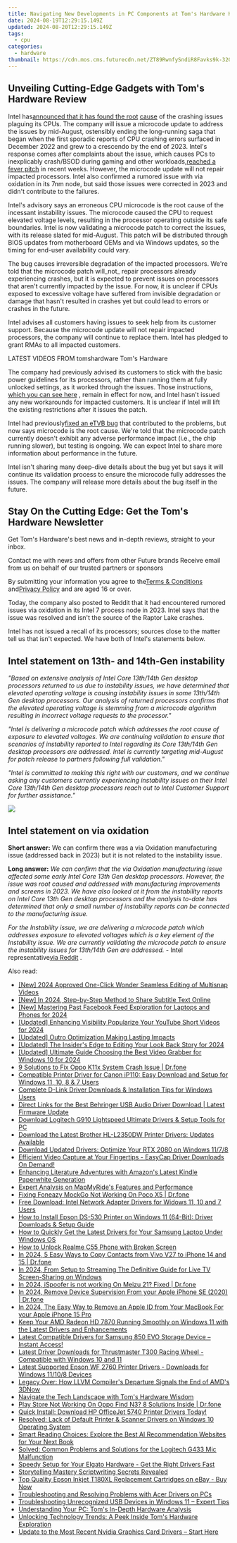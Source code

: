 ```yaml
---
title: Navigating New Developments in PC Components at Tom's Hardware Haven
date: 2024-08-19T12:29:15.149Z
updated: 2024-08-20T12:29:15.149Z
tags:
  - cpu
categories:
  - hardware
thumbnail: https://cdn.mos.cms.futurecdn.net/ZT89RwnfySndiR8Favks9k-320-80.jpg
---
```


## Unveiling Cutting-Edge Gadgets with Tom's Hardware Review

Intel has[announced that it has found the root](https://community.intel.com/t5/Processors/July-2024-Update-on-Instability-Reports-on-Intel-Core-13th-and/m-p/1617113#M74792) [cause](https://community.intel.com/t5/Processors/July-2024-Update-on-Instability-Reports-on-Intel-Core-13th-and/m-p/1617113#M74792) of the crashing issues plaguing its CPUs. The company will issue a microcode update to address the issues by mid-August, ostensibly ending the long-running saga that began when the first sporadic reports of CPU crashing errors surfaced in December 2022 and grew to a crescendo by the end of 2023\. Intel's response comes after complaints about the issue, which causes PCs to inexplicably crash/BSOD during gaming and other workloads,[reached a fever pitch](https://www.tomshardware.com/pc-components/cpus/game-publisher-claims-100-crash-rate-with-intel-cpus-alderon-games-says-company-sells-defective-13th-and-14th-gen-chips) in recent weeks. However, the microcode update will not repair impacted processors. Intel also confirmed a rumored issue with via oxidation in its 7nm node, but said those issues were corrected in 2023 and didn't contribute to the failures.

 Intel's advisory says an erroneous CPU microcode is the root cause of the incessant instability issues. The microcode caused the CPU to request elevated voltage levels, resulting in the processor operating outside its safe boundaries. Intel is now validating a microcode patch to correct the issues, with its release slated for mid-August. This patch will be distributed through BIOS updates from motherboard OEMs and via Windows updates, so the timing for end-user availability could vary.

 The bug causes irreversible degradation of the impacted processors. We're told that the microcode patch will_not_ repair processors already experiencing crashes, but it is expected to prevent issues on processors that aren't currently impacted by the issue. For now, it is unclear if CPUs exposed to excessive voltage have suffered from invisible degradation or damage that hasn't resulted in crashes yet but could lead to errors or crashes in the future.

 Intel advises all customers having issues to seek help from its customer support. Because the microcode update will not repair impacted processors, the company will continue to replace them. Intel has pledged to grant RMAs to all impacted customers.

 LATEST VIDEOS FROM tomshardware Tom's Hardware

 The company had previously advised its customers to stick with the basic power guidelines for its processors, rather than running them at fully unlocked settings, as it worked through the issues. Those instructions, [which you can see here](https://www.tomshardware.com/pc-components/cpus/intel-issues-official-statement-on-core-k-series-crashes-stick-to-intels-official-power-profiles) , remain in effect for now, and Intel hasn't issued any new workarounds for impacted customers. It is unclear if Intel will lift the existing restrictions after it issues the patch.

 Intel had previously[fixed an eTVB bug](https://www.tomshardware.com/pc-components/cpus/intel-denies-reports-that-it-identified-a-root-cause-for-core-i9-crashing-issues-investigation-continues) that contributed to the problems, but now says microcode is the root cause. We're told that the microcode patch currently doesn't exhibit any adverse performance impact (i.e., the chip running slower), but testing is ongoing. We can expect Intel to share more information about performance in the future.

 Intel isn't sharing many deep-dive details about the bug yet but says it will continue its validation process to ensure the microcode fully addresses the issues. The company will release more details about the bug itself in the future.

## Stay On the Cutting Edge: Get the Tom's Hardware Newsletter

 Get Tom's Hardware's best news and in-depth reviews, straight to your inbox.

 Contact me with news and offers from other Future brands  Receive email from us on behalf of our trusted partners or sponsors

 By submitting your information you agree to the[Terms & Conditions](https://futureplc.com/terms-conditions/) and[Privacy Policy](https://futureplc.com/privacy-policy/) and are aged 16 or over.

 Today, the company also posted to Reddit that it had encountered rumored issues via oxidation in its Intel 7 process node in 2023\. Intel says that the issue was resolved and isn't the source of the Raptor Lake crashes.

 Intel has not issued a recall of its processors; sources close to the matter tell us that isn't expected. We have both of Intel's statements below.

## Intel statement on 13th- and 14th-Gen instability

 _"Based on extensive analysis of Intel Core 13th/14th Gen desktop processors returned to us due to instability issues, we have determined that elevated operating voltage is causing instability issues in some 13th/14th Gen desktop processors. Our analysis of returned processors confirms that the elevated operating voltage is stemming from a microcode algorithm resulting in incorrect voltage requests to the processor."_

 _"Intel is delivering a microcode patch which addresses the root cause of exposure to elevated voltages. We are continuing validation to ensure that scenarios of instability reported to Intel regarding its Core 13th/14th Gen desktop processors are addressed. Intel is currently targeting mid-August for patch release to partners following full validation."_

 _"Intel is committed to making this right with our customers, and we continue asking any customers currently experiencing instability issues on their Intel Core 13th/14th Gen desktop processors reach out to Intel Customer Support for further assistance."_

<!-- affiliate ads begin -->
<a href="https://estore.winxdvd.com/order/checkout.php?PRODS=4081991&QTY=1&AFFILIATE=108875&CART=1"><img src="https://www.winxdvd.com/affiliate/new-banner/wt-500x500.jpg" border="0"></a>
<!-- affiliate ads end -->
## Intel statement on via oxidation

**Short answer:** We can confirm there was a via Oxidation manufacturing issue (addressed back in 2023) but it is not related to the instability issue.

**Long answer:**   _We can confirm that the via Oxidation manufacturing issue affected some early Intel Core 13th Gen desktop processors. However, the issue was root caused and addressed with manufacturing improvements and screens in 2023\. We have also looked at it from the instability reports on Intel Core 13th Gen desktop processors and the analysis to-date has determined that only a small number of instability reports can be connected to the manufacturing issue._

 _For the Instability issue, we are delivering a microcode patch which addresses exposure to elevated voltages which is a key element of the Instability issue. We are currently validating the microcode patch to ensure the instability issues for 13th/14th Gen are addressed. -_ Intel representative[via Reddit](https://www.reddit.com/r/intel/comments/1e9mf04/comment/lefz09c/) .


<ins class="adsbygoogle"
     style="display:block"
     data-ad-format="autorelaxed"
     data-ad-client="ca-pub-7571918770474297"
     data-ad-slot="1223367746"></ins>



<ins class="adsbygoogle"
     style="display:block"
     data-ad-client="ca-pub-7571918770474297"
     data-ad-slot="8358498916"
     data-ad-format="auto"
     data-full-width-responsive="true"></ins>

<span class="atpl-alsoreadstyle">Also read:</span>
<div><ul>
<li><a href="https://snapchat-videos.techidaily.com/new-2024-approved-one-click-wonder-seamless-editing-of-multisnap-videos/"><u>[New] 2024 Approved  One-Click Wonder  Seamless Editing of Multisnap Videos</u></a></li>
<li><a href="https://vp-tips.techidaily.com/new-in-2024-step-by-step-method-to-share-subtitle-text-online/"><u>[New] In 2024, Step-by-Step Method to Share Subtitle Text Online</u></a></li>
<li><a href="https://facebook-clips.techidaily.com/new-mastering-past-facebook-feed-exploration-for-laptops-and-phones-for-2024/"><u>[New] Mastering Past Facebook Feed Exploration for Laptops and Phones for 2024</u></a></li>
<li><a href="https://facebook-record-videos.techidaily.com/updated-enhancing-visibility-popularize-your-youtube-short-videos-for-2024/"><u>[Updated] Enhancing Visibility  Popularize Your YouTube Short Videos for 2024</u></a></li>
<li><a href="https://youtube-docs.techidaily.com/ed-outro-optimization-making-lasting-impacts/"><u>[Updated] Outro Optimization  Making Lasting Impacts</u></a></li>
<li><a href="https://facebook-video-content.techidaily.com/updated-the-insiders-edge-to-editing-your-look-back-story-for-2024/"><u>[Updated] The Insider's Edge to Editing Your Look Back Story for 2024</u></a></li>
<li><a href="https://screen-activity-recording.techidaily.com/updated-ultimate-guide-choosing-the-best-video-grabber-for-windows-10-for-2024/"><u>[Updated] Ultimate Guide  Choosing the Best Video Grabber for Windows 10 for 2024</u></a></li>
<li><a href="https://howto.techidaily.com/9-solutions-to-fix-oppo-k11x-system-crash-issue-drfone-by-drfone-fix-android-problems-fix-android-problems/"><u>9 Solutions to Fix Oppo K11x System Crash Issue | Dr.fone</u></a></li>
<li><a href="https://hardware-help.techidaily.com/compatible-printer-driver-for-canon-ip110-easy-download-and-setup-for-windows-11-10-8-and-7-users/"><u>Compatible Printer Driver for Canon iP110: Easy Download and Setup for Windows 11, 10, 8 & 7 Users</u></a></li>
<li><a href="https://hardware-help.techidaily.com/complete-d-link-driver-downloads-and-installation-tips-for-windows-users/"><u>Complete D-Link Driver Downloads & Installation Tips for Windows Users</u></a></li>
<li><a href="https://hardware-help.techidaily.com/direct-links-for-the-best-behringer-usb-audio-driver-download-latest-firmware-update/"><u>Direct Links for the Best Behringer USB Audio Driver Download | Latest Firmware Update</u></a></li>
<li><a href="https://hardware-help.techidaily.com/download-logitech-g910-lightspeed-ultimate-drivers-and-setup-tools-for-pc/"><u>Download Logitech G910 Lightspeed Ultimate Drivers & Setup Tools for PC</u></a></li>
<li><a href="https://hardware-help.techidaily.com/download-the-latest-brother-hl-l2350dw-printer-drivers-updates-available/"><u>Download the Latest Brother HL-L2350DW Printer Drivers: Updates Available</u></a></li>
<li><a href="https://hardware-help.techidaily.com/download-updated-drivers-optimize-your-rtx-2080-on-windows-1178/"><u>Download Updated Drivers: Optimize Your RTX 2080 on Windows 11/7/8</u></a></li>
<li><a href="https://hardware-help.techidaily.com/efficient-video-capture-at-your-fingertips-easycap-driver-downloads-on-demand/"><u>Efficient Video Capture at Your Fingertips - EasyCap Driver Downloads On Demand!</u></a></li>
<li><a href="https://hardware-help.techidaily.com/enhancing-literature-adventures-with-amazons-latest-kindle-paperwhite-generation/"><u>Enhancing Literature Adventures with Amazon's Latest Kindle Paperwhite Generation</u></a></li>
<li><a href="https://buynow-help.techidaily.com/expert-analysis-on-mapmyrides-features-and-performance/"><u>Expert Analysis on MapMyRide's Features and Performance</u></a></li>
<li><a href="https://fake-location.techidaily.com/fixing-foneazy-mockgo-not-working-on-poco-x5-drfone-by-drfone-virtual-android/"><u>Fixing Foneazy MockGo Not Working On Poco X5 | Dr.fone</u></a></li>
<li><a href="https://hardware-help.techidaily.com/free-download-intel-network-adapter-drivers-for-widows-11-10-and-7-users/"><u>Free Download: Intel Network Adapter Drivers for Widows 11, 10 and 7 Users</u></a></li>
<li><a href="https://hardware-help.techidaily.com/how-to-install-epson-ds-530-printer-on-windows-11-64-bit-driver-downloads-and-setup-guide/"><u>How to Install Epson DS-530 Printer on Windows 11 (64-Bit): Driver Downloads & Setup Guide</u></a></li>
<li><a href="https://hardware-help.techidaily.com/how-to-quickly-get-the-latest-drivers-for-your-samsung-laptop-under-windows-os/"><u>How to Quickly Get the Latest Drivers for Your Samsung Laptop Under Windows OS</u></a></li>
<li><a href="https://easy-unlock-android.techidaily.com/how-to-unlock-realme-c55-phone-with-broken-screen-by-drfone-android/"><u>How to Unlock Realme C55 Phone with Broken Screen</u></a></li>
<li><a href="https://android-transfer.techidaily.com/in-2024-5-easy-ways-to-copy-contacts-from-vivo-v27-to-iphone-14-and-15-drfone-by-drfone-transfer-from-android-transfer-from-android/"><u>In 2024, 5 Easy Ways to Copy Contacts from Vivo V27 to iPhone 14 and 15 | Dr.fone</u></a></li>
<li><a href="https://video-capture.techidaily.com/in-2024-from-setup-to-streaming-the-definitive-guide-for-live-tv-screen-sharing-on-windows/"><u>In 2024, From Setup to Streaming  The Definitive Guide for Live TV Screen-Sharing on Windows</u></a></li>
<li><a href="https://phone-solutions.techidaily.com/in-2024-ispoofer-is-not-working-on-meizu-21-fixed-drfone-by-drfone-virtual-android/"><u>In 2024, iSpoofer is not working On Meizu 21? Fixed | Dr.fone</u></a></li>
<li><a href="https://iphone-unlock.techidaily.com/in-2024-remove-device-supervision-from-your-apple-iphone-se-2020-drfone-by-drfone-ios/"><u>In 2024, Remove Device Supervision From your Apple iPhone SE (2020) | Dr.fone</u></a></li>
<li><a href="https://apple-account.techidaily.com/in-2024-the-easy-way-to-remove-an-apple-id-from-your-macbook-for-your-apple-iphone-15-pro-by-drfone-ios/"><u>In 2024, The Easy Way to Remove an Apple ID from Your MacBook For your Apple iPhone 15 Pro</u></a></li>
<li><a href="https://hardware-help.techidaily.com/keep-your-amd-radeon-hd-7870-running-smoothly-on-windows-11-with-the-latest-drivers-and-enhancements/"><u>Keep Your AMD Radeon HD 7870 Running Smoothly on Windows 11 with the Latest Drivers and Enhancements</u></a></li>
<li><a href="https://hardware-help.techidaily.com/latest-compatible-drivers-for-samsung-850-evo-storage-device-instant-access/"><u>Latest Compatible Drivers for Samsung 850 EVO Storage Device – Instant Access!</u></a></li>
<li><a href="https://hardware-help.techidaily.com/latest-driver-downloads-for-thrustmaster-t300-racing-wheel-compatible-with-windows-10-and-11/"><u>Latest Driver Downloads for Thrustmaster T300 Racing Wheel - Compatible with Windows 10 and 11</u></a></li>
<li><a href="https://hardware-help.techidaily.com/latest-supported-epson-wf-2760-printer-drivers-downloads-for-windows-11108-devices/"><u>Latest Supported Epson WF 2760 Printer Drivers - Downloads for Windows 11/10/8 Devices</u></a></li>
<li><a href="https://hardware-help.techidaily.com/1723262324052-legacy-over-how-llvm-compilers-departure-signals-the-end-of-amds-3dnow/"><u>Legacy Over: How LLVM Compiler's Departure Signals the End of AMD's 3DNow</u></a></li>
<li><a href="https://hardware-help.techidaily.com/navigate-the-tech-landscape-with-toms-hardware-wisdom/"><u>Navigate the Tech Landscape with Tom's Hardware Wisdom</u></a></li>
<li><a href="https://howto.techidaily.com/play-store-not-working-on-oppo-find-n3-8-solutions-inside-drfone-by-drfone-fix-android-problems-fix-android-problems/"><u>Play Store Not Working On Oppo Find N3? 8 Solutions Inside | Dr.fone</u></a></li>
<li><a href="https://hardware-help.techidaily.com/quick-install-download-hp-officejet-5740-printer-drivers-today/"><u>Quick Install: Download HP OfficeJet 5740 Printer Drivers Today!</u></a></li>
<li><a href="https://win-amazing.techidaily.com/resolved-lack-of-default-printer-and-scanner-drivers-on-windows-10-operating-system/"><u>Resolved: Lack of Default Printer & Scanner Drivers on Windows 10 Operating System</u></a></li>
<li><a href="https://tech-haven.techidaily.com/smart-reading-choices-explore-the-best-ai-recommendation-websites-for-your-next-book/"><u>Smart Reading Choices: Explore the Best AI Recommendation Websites for Your Next Book</u></a></li>
<li><a href="https://hardware-help.techidaily.com/solved-common-problems-and-solutions-for-the-logitech-g433-mic-malfunction/"><u>Solved: Common Problems and Solutions for the Logitech G433 Mic Malfunction</u></a></li>
<li><a href="https://hardware-help.techidaily.com/speedy-setup-for-your-elgato-hardware-get-the-right-drivers-fast/"><u>Speedy Setup for Your Elgato Hardware - Get the Right Drivers Fast</u></a></li>
<li><a href="https://extra-lessons.techidaily.com/storytelling-mastery-scriptwriting-secrets-revealed/"><u>Storytelling Mastery  Scriptwriting Secrets Revealed</u></a></li>
<li><a href="https://hardware-help.techidaily.com/1722978560357-top-quality-epson-inkjet-t180xl-replacement-cartridges-on-ebay-buy-now/"><u>Top Quality Epson Inkjet T180XL Replacement Cartridges on eBay - Buy Now</u></a></li>
<li><a href="https://hardware-updates.techidaily.com/troubleshooting-and-resolving-problems-with-acer-drivers-on-pcs/"><u>Troubleshooting and Resolving Problems with Acer Drivers on PCs</u></a></li>
<li><a href="https://hardware-help.techidaily.com/troubleshooting-unrecognized-usb-devices-in-windows-11-expert-tips/"><u>Troubleshooting Unrecognized USB Devices in Windows 11 – Expert Tips</u></a></li>
<li><a href="https://hardware-help.techidaily.com/understanding-your-pc-toms-in-depth-hardware-analysis/"><u>Understanding Your PC: Tom's In-Depth Hardware Analysis</u></a></li>
<li><a href="https://hardware-help.techidaily.com/unlocking-technology-trends-a-peek-inside-toms-hardware-exploration/"><u>Unlocking Technology Trends: A Peek Inside Tom's Hardware Exploration</u></a></li>
<li><a href="https://hardware-help.techidaily.com/update-to-the-most-recent-nvidia-graphics-card-drivers-start-here/"><u>Update to the Most Recent Nvidia Graphics Card Drivers – Start Here</u></a></li>
</ul></div>
